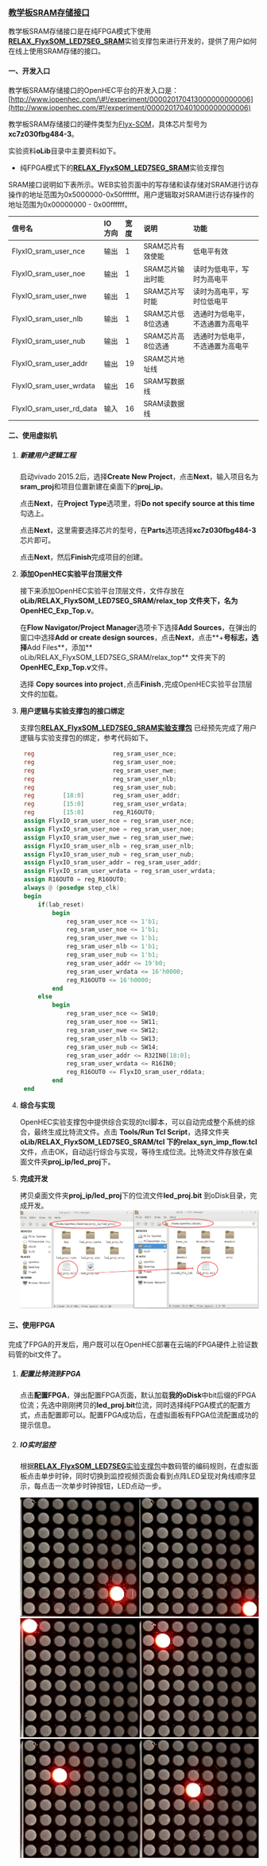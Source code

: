 ### [教学板SRAM存储接口](http://www.iopenhec.com/#!/experiment/000020170413000000000006)

教学板SRAM存储接口是在纯FPGA模式下使用[**RELAX\_FlyxSOM\_LED7SEG\_SRAM**](http://doc.iopenhec.com/ying-jian/flyx-somji-chu-pei-zhi/ying-jian-zhi-cheng-bao/shi-yan-zhi-cheng-bao-relax-flyxsom-led7seg-sram-ru-men-shou-ce.html)实验支撑包来进行开发的，提供了用户如何在线上使用SRAM存储的接口。

#### 一、开发入口

教学板SRAM存储接口的OpenHEC平台的开发入口是：[http://www.iopenhec.com/\#!/experiment/000020170413000000000006](http://www.iopenhec.com/#!/experiment/000020170401000000000006)

教学板SRAM存储接口的硬件类型为[Flyx-SOM](http://www.iopenhec.com/#!/hardware/000020161019000000000012)，具体芯片型号为**xc7z030fbg484-3**。

实验资料**oLib**目录中主要资料如下。

* 纯FPGA模式下的[**RELAX\_FlyxSOM\_LED7SEG\_SRAM**](http://doc.iopenhec.com/ying-jian/flyx-somji-chu-pei-zhi/ying-jian-zhi-cheng-bao/shi-yan-zhi-cheng-bao-relax-flyxsom-led7seg-sram-ru-men-shou-ce.html)实验支撑包

SRAM接口说明如下表所示。WEB实验页面中的写存储和读存储对SRAM进行访存操作的地址范围为0x5000000-0x50ffffff。用户逻辑取对SRAM进行访存操作的地址范围为0x00000000 - 0x00ffffff。

| 信号名 | IO方向 | 宽度 | 说明 | 功能 |
| :--- | :--- | :--- | :--- | :--- |
| FlyxIO\_sram\_user\_nce | 输出 | 1 | SRAM芯片有效使能 | 低电平有效 |
| FlyxIO\_sram\_user\_noe | 输出 | 1 | SRAM芯片输出时能 | 读时为低电平，写时为高电平 |
| FlyxIO\_sram\_user\_nwe | 输出 | 1 | SRAM芯片写时能 | 读时为高电平，写时位低电平 |
| FlyxIO\_sram\_user\_nlb | 输出 | 1 | SRAM芯片低8位选通 | 选通时为低电平，不选通置为高电平 |
| FlyxIO\_sram\_user\_nub | 输出 | 1 | SRAM芯片高8位选通 | 选通时为低电平，不选通置为高电平 |
| FlyxIO\_sram\_user\_addr | 输出 | 19 | SRAM芯片地址线 |  |
| FlyxIO\_sram\_user\_wrdata | 输出 | 16 | SRAM写数据线 |  |
| FlyxIO\_sram\_user\_rd\_data | 输入 | 16 | SRAM读数据线 |  |

#### 二、使用虚拟机

1. ##### **新建用户逻辑工程**

   启动vivado 2015.2后，选择**Create New Project**，点击**Next**，输入项目名为**sram\_proj**和项目位置新建在桌面下的**proj\_ip**。

   点击**Next**，在**Project Type**选项里，将**Do not specify source at this time**勾选上。

   点击**Next**，这里需要选择芯片的型号，在**Parts**选项选择**xc7z030fbg484-3**芯片即可。

   点击**Next**，然后**Finish**完成项目的创建。

2. **添加OpenHEC实验平台顶层文件**

   接下来添加OpenHEC实验平台顶层文件，文件存放在**oLib/RELAX\_FlyxSOM\_LED7SEG\_SRAM/relax\_top **文件夹下，名为**OpenHEC\_Exp\_Top.v**。

   在**Flow Navigator/Project Manager**选项卡下选择**Add Sources**，在弹出的窗口中选择**Add or create design sources**，点击**Next**，点击**+**号标志，选择**Add Files**，添加** oLib/RELAX\_FlyxSOM\_LED7SEG\_SRAM/relax\_top** 文件夹下的**OpenHEC\_Exp\_Top.v**文件。

   选择 **Copy sources into project**`,`点击**Finish**`,`完成OpenHEC实验平台顶层文件的加载。

3. **用户逻辑与实验支撑包的接口绑定**

   支撑包[**RELAX\_FlyxSOM\_LED7SEG\_SRAM实验支撑包**](http://doc.iopenhec.com/ying-jian/flyx-somji-chu-pei-zhi/ying-jian-zhi-cheng-bao/shi-yan-zhi-cheng-bao-relax-flyxsom-led7seg-sram-ru-men-shou-ce.html) 已经预先完成了用户逻辑与实验支撑包的绑定，参考代码如下。

   ```verilog
    reg                      reg_sram_user_nce;
    reg                      reg_sram_user_noe;
    reg                      reg_sram_user_nwe;
    reg                      reg_sram_user_nlb;
    reg                      reg_sram_user_nub;
    reg        [18:0]        reg_sram_user_addr;
    reg        [15:0]        reg_sram_user_wrdata;
    reg        [15:0]        reg_R16OUT0;
    assign FlyxIO_sram_user_nce = reg_sram_user_nce;
    assign FlyxIO_sram_user_noe = reg_sram_user_noe;
    assign FlyxIO_sram_user_nwe = reg_sram_user_nwe;
    assign FlyxIO_sram_user_nlb = reg_sram_user_nlb;
    assign FlyxIO_sram_user_nub = reg_sram_user_nub;
    assign FlyxIO_sram_user_addr = reg_sram_user_addr;
    assign FlyxIO_sram_user_wrdata = reg_sram_user_wrdata;
    assign R16OUT0 = reg_R16OUT0;
    always @ (posedge step_clk)
    begin
        if(lab_reset)
            begin
                reg_sram_user_nce <= 1'b1;
                reg_sram_user_noe <= 1'b1;
                reg_sram_user_nwe <= 1'b1;
                reg_sram_user_nlb <= 1'b1;
                reg_sram_user_nub <= 1'b1;
                reg_sram_user_addr <= 19'b0;
                reg_sram_user_wrdata <= 16'h0000;
                reg_R16OUT0 <= 16'h0000;
            end
        else
            begin
                reg_sram_user_nce <= SW10;
                reg_sram_user_noe <= SW11;
                reg_sram_user_nwe <= SW12;
                reg_sram_user_nlb <= SW13;
                reg_sram_user_nub <= SW14;
                reg_sram_user_addr <= R32IN0[18:0];
                reg_sram_user_wrdata <= R16IN0;
                reg_R16OUT0 <= FlyxIO_sram_user_rddata;
            end    
    end
   ```

4. **综合与实现**

   OpenHEC实验支撑包中提供综合实现的tcl脚本，可以自动完成整个系统的综合，最终生成比特流文件。点击 **Tools/Run Tcl Script**，选择文件夹**oLib/RELAX\_FlyxSOM\_LED7SEG\_SRAM/tcl **下的**relax\_syn\_imp\_flow.tcl**文件，点击OK，自动运行综合与实现，等待生成位流。比特流文件存放在桌面文件夹**proj\_ip/led\_proj**下。

5. **完成开发**

   拷贝桌面文件夹**proj\_ip/led\_proj**下的位流文件**led\_proj.bit** 到oDisk目录，完成开发。![](/assets/finish_led.png)

#### 三、使用FPGA

完成了FPGA的开发后，用户既可以在OpenHEC部署在云端的FPGA硬件上验证数码管的bit文件了。

1. ##### 配置比特流到FPGA

   点击**配置FPGA**，弹出配置FPGA页面，默认加载**我的oDisk**中bit后缀的FPGA位流；先选中刚刚拷贝的**led\_proj.bit**位流，同时选择纯FPGA模式的配置方式，点击配置即可以。配置FPGA成功后，在虚拟面板有FPGA位流配置成功的提示信息。

2. ##### IO实时监控

   根据[**RELAX\_FlyxSOM\_LED7SEG**实验支撑包](http://doc.iopenhec.com/ying-jian/flyx-somji-chu-pei-zhi/ying-jian-zhi-cheng-bao/shi-yan-zhi-cheng-bao-relax-flyxsom-led7seg-ru-men-shou-ce.html)中数码管的编码规则，在虚拟面板点击单步时钟，同时切换到监控视频页面会看到点阵LED呈现对角线顺序显示，每点击一次单步时钟按钮，LED点动一步。

   ![](/assets/led0003.png)![](/assets/led0004.png)![](/assets/led0005.png)![](/assets/led0006.png)![](/assets/led0007.png)![](/assets/led0008.png)



